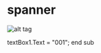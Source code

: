 # spanner
![alt tag](http://2.im.guokr.com/rcJg_IIk9K2nJwSypEMzQk1QL-qSVNHP7rnHlBueHYM2AQAANgEAAEpQ.jpg)


textBox1.Text = "001";
end sub
